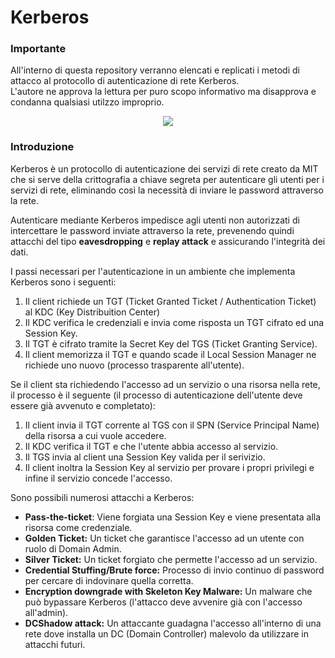 # Kerberos

### Importante
All'interno di questa repository verranno elencati e replicati i metodi di attacco al protocollo di autenticazione di rete Kerberos.\
L'autore ne approva la lettura per puro scopo informativo ma disapprova e condanna qualsiasi utilzzo improprio.


<p align="center">
  <img src="https://web.mit.edu/kerberos/images/dog-ring.jpg" />
</p>

### Introduzione
Kerberos è un protocollo di autenticazione dei servizi di rete creato da MIT che si serve della crittografia a chiave segreta per autenticare gli utenti per i servizi di rete, eliminando così la necessità di inviare le password attraverso la rete.

Autenticare mediante Kerberos impedisce agli utenti non autorizzati di intercettare le password inviate attraverso la rete, prevenendo quindi attacchi del tipo **eavesdropping** e **replay attack** e assicurando l'integrità dei dati.

I passi necessari per l'autenticazione in un ambiente che implementa Kerberos sono i seguenti:
1. Il client richiede un TGT (Ticket Granted Ticket / Authentication Ticket) al KDC (Key Distribuition Center)
2. Il KDC verifica le credenziali e invia come risposta un TGT cifrato ed una Session Key.
3. Il TGT è cifrato tramite la Secret Key del TGS (Ticket Granting Service).
4. Il client memorizza il TGT e quando scade il Local Session Manager ne richiede uno nuovo (processo trasparente all'utente).

Se il client sta richiedendo l'accesso ad un servizio o una risorsa nella rete, il processo è il seguente (il processo di autenticazione dell'utente deve essere già avvenuto e completato):
1. Il client invia il TGT corrente al TGS con il SPN (Service Principal Name) della risorsa a cui vuole accedere.
2. Il KDC verifica il TGT e che l'utente abbia accesso al servizio.
3. Il TGS invia al client una Session Key valida per il serivizio.
4. Il client inoltra la Session Key al servizio per provare i propri privilegi e infine il servizio concede l'accesso.

Sono possibili numerosi attacchi a Kerberos:
* **Pass-the-ticket**: Viene forgiata una Session Key e viene presentata alla risorsa come credenziale.
* **Golden Ticket:** Un ticket che garantisce l'accesso ad un utente con ruolo di Domain Admin.
* **Silver Ticket:** Un ticket forgiato che permette l'accesso ad un servizio.
* **Credential Stuffing/Brute force:** Processo di invio continuo di password per cercare di indovinare quella corretta.
* **Encryption downgrade with Skeleton Key Malware:** Un malware che può bypassare Kerberos (l'attacco deve avvenire già con l'accesso all'admin).
* **DCShadow attack:** Un attaccante guadagna l'accesso all'interno di una rete dove installa un DC (Domain Controller) malevolo da utilizzare in attacchi futuri.
